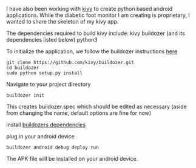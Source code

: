 I have also been working with [kivy](www.kivy.org) to create python based android applications. While the diabetic foot monitor I am creating
is proprietary, I wanted to share the skeleton of my kivy app.

The dependencies required to build kivy include:
kivy
buildozer (and its dependencies listed below)
python3

To initialize the application, we follow the buildozer instructions [here](https://kivy.org/doc/stable/guide/packaging-android.html)

```
git clone https://github.com/kivy/buildozer.git
cd buildozer
sudo python setup.py install
```

Navigate to your project directory

```
buildozer init
```

This creates buildozer.spec which should be edited as necessary (aside from changing the name, default options are fine for now)

install [buildozers dependencies](https://buildozer.readthedocs.io/en/latest/installation.html#targeting-android)

plug in your android device

```
buildozer android debug deploy run
```

The APK file will be installed on your android device.
